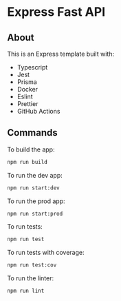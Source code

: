 # Express Fast API

## About

This is an Express template built with:
* Typescript
* Jest
* Prisma
* Docker
* Eslint
* Prettier
* GitHub Actions

## Commands
To build the app:
```bash
npm run build
```

To run the dev app:
```bash
npm run start:dev
```

To run the prod app:
```bash
npm run start:prod
```

To run tests:
```bash
npm run test
```

To run tests with coverage:
```bash
npm run test:cov
```

To run the linter:
```bash
npm run lint
```
